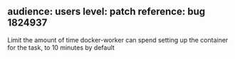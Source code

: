 audience: users
level: patch
reference: bug 1824937
---
Limit the amount of time docker-worker can spend setting up the container for the task, to 10 minutes by default
